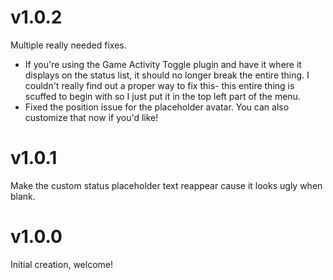 # v1.0.2
Multiple really needed fixes.
- If you're using the Game Activity Toggle plugin and have it where it displays on the status list, it should no longer break the entire thing. I couldn't really find out a proper way to fix this- this entire thing is scuffed to begin with so I just put it in the top left part of the menu.
- Fixed the position issue for the placeholder avatar. You can also customize that now if you'd like!

# v1.0.1
Make the custom status placeholder text reappear cause it looks ugly when blank.

# v1.0.0
Initial creation, welcome!